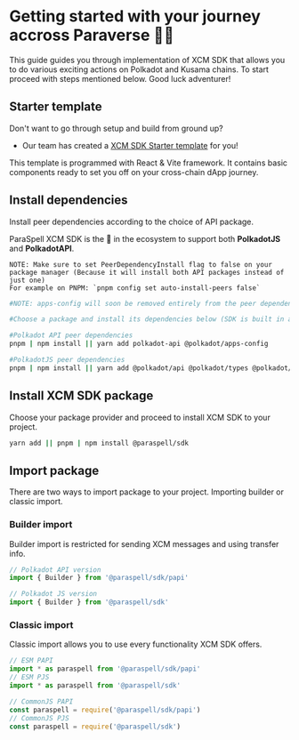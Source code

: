 # Getting started with your journey accross Paraverse 👨‍🚀

This guide guides you through implementation of XCM SDK that allows you to do various exciting actions on Polkadot and Kusama chains. To start proceed with steps mentioned below. Good luck adventurer!

## Starter template
Don't want to go through setup and build from ground up? 
- Our team has created a [XCM SDK Starter template](https://github.com/paraspell/xcm-sdk-template) for you! 

This template is programmed with React & Vite framework. It contains basic components ready to set you off on your cross-chain dApp journey.

## Install dependencies
Install peer dependencies according to the choice of API package. 

ParaSpell XCM SDK is the 🥇 in the ecosystem to support both **PolkadotJS** and **PolkadotAPI**.


```
NOTE: Make sure to set PeerDependencyInstall flag to false on your package manager (Because it will install both API packages instead of just one)
For example on PNPM: `pnpm config set auto-install-peers false`
```

```bash
#NOTE: apps-config will soon be removed entirely from the peer dependency list

#Choose a package and install its dependencies below (SDK is built in a way, that only one library has to be installed)

#Polkadot API peer dependencies
pnpm | npm install || yarn add polkadot-api @polkadot/apps-config

#PolkadotJS peer dependencies
pnpm | npm install || yarn add @polkadot/api @polkadot/types @polkadot/api-base @polkadot/apps-config @polkadot/util
```

## Install XCM SDK package
Choose your package provider and proceed to install XCM SDK to your project.
```sh
yarn add || pnpm | npm install @paraspell/sdk
```

## Import package
There are two ways to import package to your project. Importing builder or classic import.

### Builder import
Builder import is restricted for sending XCM messages and using transfer info.
```js
// Polkadot API version
import { Builder } from '@paraspell/sdk/papi'

// Polkadot JS version
import { Builder } from '@paraspell/sdk'
```

### Classic import
Classic import allows you to use every functionality XCM SDK offers.
```js
// ESM PAPI
import * as paraspell from '@paraspell/sdk/papi'
// ESM PJS
import * as paraspell from '@paraspell/sdk'

// CommonJS PAPI
const paraspell = require('@paraspell/sdk/papi')
// CommonJS PJS
const paraspell = require('@paraspell/sdk')
```
